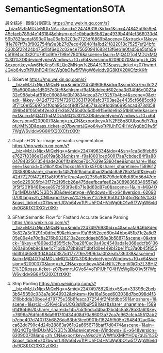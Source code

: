 # SemanticSegmentationSOTA
最全综述 | 图像分割算法 
https://mp.weixin.qq.com/s?__biz=MzI5MDUyMDIxNA==&mid=2247493187&idx=1&sn=474842b0559e445cfacb789d4e146184&chksm=ec1c0bbadb6b82ac4939b44f4ef368033d456b782facdaf893e01aa06afb3203e7723df6869b&scene=0&xtrack=1&key=1f1e787ff7a3f902754fa9e3b27d7ecd498481fa1bd21f822018c75257ef24bfd330b5f22424b475d1bf6e02c02e4e756509416834f3f6eb1e0fad59e5bfa5ec5f994cc33201c79fcd9fe7198e1780f6&ascene=1&uin=MjQ4OTg4MDUxMQ%3D%3D&devicetype=Windows+10+x64&version=62090070&lang=zh_CN&exportkey=Aw6HcXns9ilKLQo2MNgw%2BA4%3D&pass_ticket=z07bwmrtJGVo64voTtPlUhFO4HVcWg0bO1w5f7WgW6vlddv9G8KfX20XCfztXKfr
1. BiSeNet
https://mp.weixin.qq.com/s?__biz=MzUxNjcxMjQxNg==&mid=2247498066&idx=3&sn=53a7ecd5f2295a5000abc1d5057c3fc5&chksm=f9a18bddced602cba3d34fd6c0023a32e988ab4af810c060894d3b19834deca37c75257b4be4&scene=0&xtrack=1&key=042d77279f47261306317986afc3763ae2e4435cf6685cdf83f71c6e155697b4f0da954c4f8df75a9571a3d91dd8a6995acad873d058496b46f050ebf2ea347e3b8745bd0d5d0e915e6de9a351b60e6e&ascene=1&uin=MjQ4OTg4MDUxMQ%3D%3D&devicetype=Windows+10+x64&version=62090070&lang=zh_CN&exportkey=A%2FE8g8OUbsu5dY7tiqpfJrM%3D&pass_ticket=z07bwmrtJGVo64voTtPlUhFO4HVcWg0bO1w5f7WgW6vlddv9G8KfX20XCfztXKfr

2. Graph-FCN for image semantic segmentation
https://mp.weixin.qq.com/s?__biz=MzUxNjcxMjQxNg==&mid=2247496334&idx=4&sn=1ca3d8feb85e7627f8386e13e019a6b3&chksm=f9a18001ced60917aa7cbdec84f9a8804784325613544ade266f1fa89cbe70c7639e53904ee9&mpshare=1&scene=1&srcid=0516pYXbsThgxoshEVSxk5F0&sharer_sharetime=1589612703580&sharer_shareid=1457b5f9adcd4bad2bd4c8a878b3fa6f&key=042d77279f472613a8f9951e7eac4ae02359a518799ddf08df89d56d47dcbc6d229305fc43f77c2f95cb26e475deefbcafee62a30898366349557a83f5ff201f8481beee897d593f9e8b71e8d68d87e0&ascene=1&uin=MjQ4OTg4MDUxMQ%3D%3D&devicetype=Windows+10+x64&version=62090070&lang=zh_CN&exportkey=A%2Fk5vY%2BRt95OUfOgGgZBdNs%3D&pass_ticket=z07bwmrtJGVo64voTtPlUhFO4HVcWg0bO1w5f7WgW6vlddv9G8KfX20XCfztXKfr

3. SFNet:Semantic Flow for Fastand Accurate Scene Parsing
https://mp.weixin.qq.com/s?__biz=MzUxNjcxMjQxNg==&mid=2247497693&idx=4&sn=afa946b8dec3e827a3c1f291b0dfcc89&chksm=f9a18552ced60c44bbe451b71e2a8d305e09e4e70d8a276b9026213a2eccddaeb858a3b58871&scene=0&xtrack=1&key=ef868ed3d35f5cfe7ba26f0ec9a43d4540ada1e368edcfb6136060a9b0eb9c8ae4c71b8b378b88df1dbf1d0e449b12be11fc37a0b45f8556d3b146589ffd4844b3875d1777f6e7909daa0b3eab736338&ascene=1&uin=MjQ4OTg4MDUxMQ%3D%3D&devicetype=Windows+10+x64&version=62090070&lang=zh_CN&exportkey=A84kNl%2FcqnV0jGbZL3BHIZE%3D&pass_ticket=z07bwmrtJGVo64voTtPlUhFO4HVcWg0bO1w5f7WgW6vlddv9G8KfX20XCfztXKfr

4. Strip Pooling
https://mp.weixin.qq.com/s?__biz=MzUxNjcxMjQxNg==&mid=2247497882&idx=5&sn=33396c2bcb3b545350c033a7e3649932&chksm=f9a18a15ced603038d7bc098d4f3216bbdda30bee4d78775e35b8feaca372544f2f4bfdbb591&mpshare=1&scene=1&srcid=0516vlcEwUCG3sWbuP5B1Gsz&sharer_sharetime=1589614164667&sharer_shareid=1457b5f9adcd4bad2bd4c8a878b3fa6f&key=7696a76dfdc98da9617f0d34d08d70a860f3a72ca7c962cfcb45512ab2b7cbc407d7407f3b6826da83bb3fee9901bf16245f505b2948492ad04cca62dd790c4d24b28863a961b2a6656718baff7d0474&ascene=1&uin=MjQ4OTg4MDUxMQ%3D%3D&devicetype=Windows+10+x64&version=62090070&lang=zh_CN&exportkey=A9scUViWWtfoXMRYHOp7qUE%3D&pass_ticket=z07bwmrtJGVo64voTtPlUhFO4HVcWg0bO1w5f7WgW6vlddv9G8KfX20XCfztXKfr
